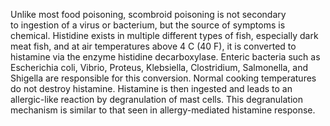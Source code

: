 Unlike most food poisoning, scombroid poisoning is not secondary to ingestion of a virus or bacterium, but the source of symptoms is chemical. Histidine exists in multiple different types of fish, especially dark meat fish, and at air temperatures above 4 C (40 F), it is converted to histamine via the enzyme histidine decarboxylase. Enteric bacteria such as Escherichia coli, Vibrio, Proteus, Klebsiella, Clostridium, Salmonella, and Shigella are responsible for this conversion. Normal cooking temperatures do not destroy histamine. Histamine is then ingested and leads to an allergic-like reaction by degranulation of mast cells. This degranulation mechanism is similar to that seen in allergy-mediated histamine response.
